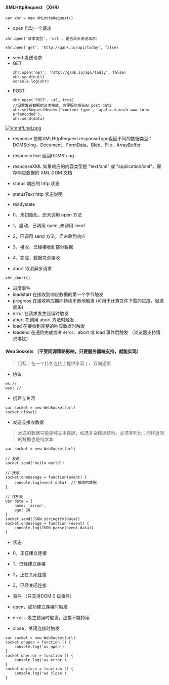 #### XMLHttpRequest （XHR)

```
var xhr = new XMLHttpRequest()
```

- open  启动一个请求

```
xhr.open('请求类型', 'url', 是否异步发送请求)

xhr.open('get', 'http://gank.io/api/today', false)
```

- send  发送请求
 - GET
    ```
    xhr.open('GET', 'http://gank.io/api/today', false)
    xhr.send(null)
    console.log(xhr)
    ```
 - POST
    ```
    xhr.open('POST', url, true)
    //设置发送数据的请求格式，方便服务端获取 post data
    xhr.setRequestHeader('content-type', 'application/x-www-form-urlencoded');
    xhr.send(data)
    ```

[![VmntfI.md.png](https://s2.ax1x.com/2019/05/28/VmntfI.md.png)](https://imgchr.com/i/VmntfI)

- response          依赖XMLHttpRequest.responseType返回不同的数据类型：DOMString、Document、FormData、Blob、File、ArrayBuffer
- responseText      返回DOMString
- responseXML       如果响应的内容类型是 "text/xml" 或 "application/xml"，保存响应数据的 XML DOM 文档
- status            响应的 http 状态
- statusText        http 状态说明
- readystate
 - 0，未初始化，还未调用  open 方法
 - 1，启动，已调用 open ,未调用 send
 - 2，已调用  send 方法，但未收到响应
 - 3，接收，已经接收到部分数据
 - 4，完成，数据完全接收

- abort 取消异步请求
```
xhr.abort()
```

- 进度事件
 - loadstart 在接收到响应数据的第一个字节触发
 - progress  在接收响应期间持续不断地触发  (可用于计算文件下载的进度，做进度条)
 - error     在请求发生错误时触发
 - abort     在调用 abort 方法时触发
 - load      在接收到完整的响应数据时触发
 - loadend   在通信完成或者 error、abort 或 load 事件后触发 （浏览器支持情况堪忧）


 #### Web Sockets  （不受同源策略影响，只要服务器端支持，就能实现）

 > 目标：在一个持久连接上提供全双工、双向通信

 - 协议
 ```
 ws://
 wss: //
 ```

 - 创建与关闭
 ```
 var socket = new WebSocket(url)
 socket.close() 
 ```

 - 发送与接收数据

 > 发送的数据只能是纯文本数据，如遇复杂数据结构，必须序列化；同样返回的数据也是纯文本

```
var socket = new WebSocket(url)

// 发送
socket.send('hello world')

// 接收 
socket.onmessage = function(event) {
    console.log(event.data)  // 接收的数据
}

// 序列化
var data = {
    name: 'arron',
    age: 26
}
socket.send(JSON.stringify(data))
socket.onmessage = function (event) {
    console.log(JSON.parse(event.data))
}

```

- 状态 
 - 0，正在建立连接
 - 1，已经建立连接
 - 2，正在关闭连接
 - 3，已经关闭连接

- 事件 （只支持DOM 0 级事件）
 - open，成功建立连接时触发
 - error，发生错误时触发，连接不能持续
 - close，关闭连接时触发

```
var socket = new WebSocket(url)
socket.onopen = function () {
    console.log('ws open')
}
socket.onerror = function () {
    console.log('ws error')
}
socket.onclose = function () {
    console.log('ws close')
}
```
